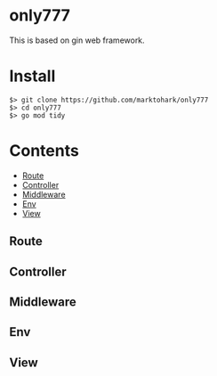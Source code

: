 # only777
This is based on gin web framework.

# Install
```
$> git clone https://github.com/marktohark/only777 
$> cd only777
$> go mod tidy
```

# Contents
- [Route](#Route)
- [Controller](#Controller)
- [Middleware](#Middleware)
- [Env](#Env)
- [View](#View)

## Route
## Controller
## Middleware
## Env
## View
